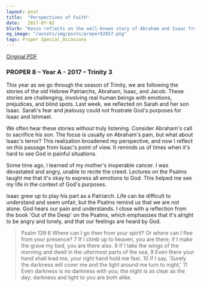 ```yaml
---
layout: post
title:  "Perspectives of Faith"
date:   2017-07-02
blurb: "Kevin reflects on the well-known story of Abraham and Isaac from a fresh perspective, considering Isaac's experience and emotions. He connects this to personal struggles with faith and understanding God's purpose in times of pain. The sermon emphasizes the importance of honesty before God and finding comfort in the Psalms during hardship."
og_image: "/assets/img/posts/proper82017.png"
tags: Proper Special_Occasions
---
```

[Original PDF](/assets/pdf/proper82017.pdf)    
### PROPER 8 – Year A - 2017 – Trinity 3

This year as we go through the season of Trinity, we are following the stories of the old Hebrew Patriarchs, Abraham, Isaac, and Jacob. These stories are challenging, involving real human beings with emotions, prejudices, and blind spots. Last week, we reflected on Sarah and her son Isaac. Sarah's fear and jealousy could not frustrate God's purposes for Isaac and Ishmael.

We often hear these stories without truly listening. Consider Abraham's call to sacrifice his son. The focus is usually on Abraham's pain, but what about Isaac's terror? This realization broadened my perspective, and now I reflect on this passage from Isaac's point of view. It reminds us of times when it's hard to see God in painful situations.

Some time ago, I learned of my mother's inoperable cancer. I was devastated and angry, unable to recite the creed. Lectures on the Psalms taught me that it's okay to express all emotions to God. This helped me see my life in the context of God's purposes.

Isaac grew up to play his part as a Patriarch. Life can be difficult to understand and seem unfair, but the Psalms remind us that we are not alone. God hears our pain and understands. I close with a reflection from the book 'Out of the Deep' on the Psalms, which emphasizes that it's alright to be angry and lonely, and that our feelings are heard by God.

> Psalm 139
> 6 Where can I go then from your spirit? Or where can I flee from your presence?
> 7 If I climb up to heaven, you are there; if I make the grave my bed, you are there also.
> 8 If I take the wings of the morning and dwell in the uttermost parts of the sea,
> 9 Even there your hand shall lead me, your right hand hold me fast.
> 10 If I say, 'Surely the darkness will cover me and the light around me turn to night,'
> 11 Even darkness is no darkness with you; the night is as clear as the day; darkness and light to you are both alike.
